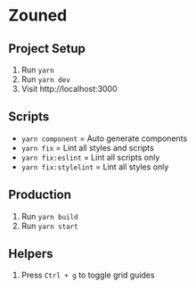 # Zouned

## Project Setup
1. Run `yarn`
1. Run `yarn dev`
1. Visit http://localhost:3000

## Scripts
- `yarn component` = Auto generate components
- `yarn fix` = Lint all styles and scripts
- `yarn fix:eslint` = Lint all scripts only
- `yarn fix:stylelint` = Lint all styles only

## Production
1. Run `yarn build`
1. Run `yarn start`

## Helpers
1. Press `Ctrl + g` to toggle grid guides
